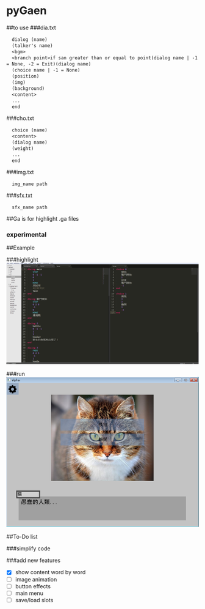 # pyGaen

##to use
###dia.txt
```
  dialog (name)
  (talker's name)
  <bgm>
  <branch point>if san greater than or equal to point(dialog name | -1 = None, -2 = Exit)(dialog name)
  (choice name | -1 = None)
  (position)
  (img)
  (background)
  <content>
  ...
  end
```

###cho.txt
```
  choice (name)
  <content>
  (dialog name)
  (weight)
  ...
  end
```
  
###img.txt
```
  img_name path
```

###sfx.txt
```
  sfx_name path
```

##Ga is for highlight .ga files
### experimental

##Example

###highlight
  ![highlight](example/hightlight.png)

###run
  ![run](example/run.png)

##To-Do list

###simplify code

###add new features

-  [x] show content word by word
-  [ ] image animation
-  [ ] button effects
-  [ ] main menu
-  [ ] save/load slots
